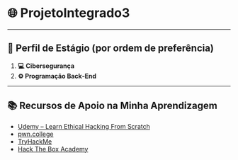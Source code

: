 # 🌐 ProjetoIntegrado3

---

## 🧭 **Perfil de Estágio (por ordem de preferência)**

1. **💻 Cibersegurança**
2. **⚙️ Programação Back‑End**

---

## 📚 **Recursos de Apoio na Minha Aprendizagem**

* [Udemy – Learn Ethical Hacking From Scratch](https://www.udemy.com/course/learn-ethical-hacking-from-scratch/)
* [pwn.college](https://pwn.college/)
* [TryHackMe](https://tryhackme.com/)
* [Hack The Box Academy](https://academy.hackthebox.com/)
